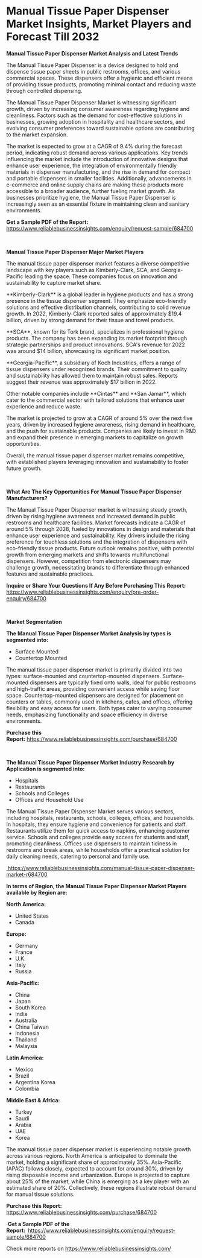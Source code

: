 <p><h1>Manual Tissue Paper Dispenser Market Insights, Market Players and Forecast Till 2032</h1></p><p><strong>Manual Tissue Paper Dispenser Market Analysis and Latest Trends</strong></p>
<p><p>The Manual Tissue Paper Dispenser is a device designed to hold and dispense tissue paper sheets in public restrooms, offices, and various commercial spaces. These dispensers offer a hygienic and efficient means of providing tissue products, promoting minimal contact and reducing waste through controlled dispensing.</p><p>The Manual Tissue Paper Dispenser Market is witnessing significant growth, driven by increasing consumer awareness regarding hygiene and cleanliness. Factors such as the demand for cost-effective solutions in businesses, growing adoption in hospitality and healthcare sectors, and evolving consumer preferences toward sustainable options are contributing to the market expansion.</p><p>The market is expected to grow at a CAGR of 9.4% during the forecast period, indicating robust demand across various applications. Key trends influencing the market include the introduction of innovative designs that enhance user experience, the integration of environmentally friendly materials in dispenser manufacturing, and the rise in demand for compact and portable dispensers in smaller facilities. Additionally, advancements in e-commerce and online supply chains are making these products more accessible to a broader audience, further fueling market growth. As businesses prioritize hygiene, the Manual Tissue Paper Dispenser is increasingly seen as an essential fixture in maintaining clean and sanitary environments.</p></p>
<p><strong>Get a Sample PDF of the Report:&nbsp;</strong> <a href="https://www.reliablebusinessinsights.com/enquiry/request-sample/684700?utm_campaign=3113&utm_medium=2&utm_source=Github&utm_content=ia&utm_term=05042025&utm_id=manual-tissue-paper-dispenser">https://www.reliablebusinessinsights.com/enquiry/request-sample/684700</a></p>
<p>&nbsp;</p>
<p><strong>Manual Tissue Paper Dispenser Major Market Players</strong></p>
<p><p>The manual tissue paper dispenser market features a diverse competitive landscape with key players such as Kimberly-Clark, SCA, and Georgia-Pacific leading the space. These companies focus on innovation and sustainability to capture market share.</p><p>**Kimberly-Clark** is a global leader in hygiene products and has a strong presence in the tissue dispenser segment. They emphasize eco-friendly solutions and effective distribution channels, contributing to solid revenue growth. In 2022, Kimberly-Clark reported sales of approximately $19.4 billion, driven by strong demand for their tissue and towel products.</p><p>**SCA**, known for its Tork brand, specializes in professional hygiene products. The company has been expanding its market footprint through strategic partnerships and product innovations. SCA's revenue for 2022 was around $14 billion, showcasing its significant market position.</p><p>**Georgia-Pacific**, a subsidiary of Koch Industries, offers a range of tissue dispensers under recognized brands. Their commitment to quality and sustainability has allowed them to maintain robust sales. Reports suggest their revenue was approximately $17 billion in 2022.</p><p>Other notable companies include **Cintas** and **San Jamar**, which cater to the commercial sector with tailored solutions that enhance user experience and reduce waste. </p><p>The market is projected to grow at a CAGR of around 5% over the next five years, driven by increased hygiene awareness, rising demand in healthcare, and the push for sustainable products. Companies are likely to invest in R&D and expand their presence in emerging markets to capitalize on growth opportunities.</p><p>Overall, the manual tissue paper dispenser market remains competitive, with established players leveraging innovation and sustainability to foster future growth.</p></p>
<p>&nbsp;</p>
<p><strong>What Are The Key Opportunities For Manual Tissue Paper Dispenser Manufacturers?</strong></p>
<p><p>The Manual Tissue Paper Dispenser market is witnessing steady growth, driven by rising hygiene awareness and increased demand in public restrooms and healthcare facilities. Market forecasts indicate a CAGR of around 5% through 2028, fueled by innovations in design and materials that enhance user experience and sustainability. Key drivers include the rising preference for touchless solutions and the integration of dispensers with eco-friendly tissue products. Future outlook remains positive, with potential growth from emerging markets and shifts towards multifunctional dispensers. However, competition from electronic dispensers may challenge growth, necessitating brands to differentiate through enhanced features and sustainable practices.</p></p>
<p><strong>Inquire or Share Your Questions If Any Before Purchasing This Report:</strong> <a href="https://www.reliablebusinessinsights.com/enquiry/pre-order-enquiry/684700?utm_campaign=3113&utm_medium=2&utm_source=Github&utm_content=ia&utm_term=05042025&utm_id=manual-tissue-paper-dispenser">https://www.reliablebusinessinsights.com/enquiry/pre-order-enquiry/684700</a></p>
<p>&nbsp;</p>
<p><strong>Market Segmentation</strong></p>
<p><strong>The Manual Tissue Paper Dispenser Market Analysis by types is segmented into:</strong></p>
<p><ul><li>Surface Mounted</li><li>Countertop Mounted</li></ul></p>
<p><p>The manual tissue paper dispenser market is primarily divided into two types: surface-mounted and countertop-mounted dispensers. Surface-mounted dispensers are typically fixed onto walls, ideal for public restrooms and high-traffic areas, providing convenient access while saving floor space. Countertop-mounted dispensers are designed for placement on counters or tables, commonly used in kitchens, cafes, and offices, offering flexibility and easy access for users. Both types cater to varying consumer needs, emphasizing functionality and space efficiency in diverse environments.</p></p>
<p><strong>Purchase this Report:&nbsp;</strong><a href="https://www.reliablebusinessinsights.com/purchase/684700?utm_campaign=3113&utm_medium=2&utm_source=Github&utm_content=ia&utm_term=05042025&utm_id=manual-tissue-paper-dispenser">https://www.reliablebusinessinsights.com/purchase/684700</a></p>
<p>&nbsp;</p>
<p><strong>The Manual Tissue Paper Dispenser Market Industry Research by Application is segmented into:</strong></p>
<p><ul><li>Hospitals</li><li>Restaurants</li><li>Schools and Colleges</li><li>Offices and Household Use</li></ul></p>
<p><p>The Manual Tissue Paper Dispenser Market serves various sectors, including hospitals, restaurants, schools, colleges, offices, and households. In hospitals, they ensure hygiene and convenience for patients and staff. Restaurants utilize them for quick access to napkins, enhancing customer service. Schools and colleges provide easy access for students and staff, promoting cleanliness. Offices use dispensers to maintain tidiness in restrooms and break areas, while households offer a practical solution for daily cleaning needs, catering to personal and family use.</p></p>
<p><a href="https://www.reliablebusinessinsights.com/manual-tissue-paper-dispenser-market-r684700?utm_campaign=3113&utm_medium=2&utm_source=Github&utm_content=ia&utm_term=05042025&utm_id=manual-tissue-paper-dispenser">&nbsp;https://www.reliablebusinessinsights.com/manual-tissue-paper-dispenser-market-r684700</a></p>
<p><strong>In terms of Region, the Manual Tissue Paper Dispenser Market Players available by Region are:</strong></p>
<p>
    <p> <strong> North America: </strong>
        <ul>
            <li>United States</li>
            <li>Canada</li>
        </ul>
        </p> 
    <p> <strong> Europe: </strong>
        <ul>
            <li>Germany</li>
            <li>France</li>
            <li>U.K.</li>
            <li>Italy</li>
            <li>Russia</li>
        </ul>
        </p> 
    <p> <strong> Asia-Pacific: </strong>
        <ul>
            <li>China</li>
            <li>Japan</li>
            <li>South Korea</li>
            <li>India</li>
            <li>Australia</li>
            <li>China Taiwan</li>
            <li>Indonesia</li>
            <li>Thailand</li>
            <li>Malaysia</li>
        </ul>
        </p> 
    <p> <strong> Latin America: </strong>
        <ul>
            <li>Mexico</li>
            <li>Brazil</li>
            <li>Argentina Korea</li>
            <li>Colombia</li>
        </ul>
        </p> 
    <p> <strong> Middle East & Africa: </strong>
        <ul>
            <li>Turkey</li>
            <li>Saudi</li>
            <li>Arabia</li>
            <li>UAE</li>
            <li>Korea</li>
        </ul>
    </p>
    </p>
<p><p>The manual tissue paper dispenser market is experiencing notable growth across various regions. North America is anticipated to dominate the market, holding a significant share of approximately 35%. Asia-Pacific (APAC) follows closely, expected to account for around 30%, driven by rising disposable income and urbanization. Europe is projected to capture about 25% of the market, while China is emerging as a key player with an estimated share of 20%. Collectively, these regions illustrate robust demand for manual tissue solutions.</p></p>
<p><strong>Purchase this Report: </strong><a href="https://www.reliablebusinessinsights.com/purchase/684700?utm_campaign=3113&utm_medium=2&utm_source=Github&utm_content=ia&utm_term=05042025&utm_id=manual-tissue-paper-dispenser">https://www.reliablebusinessinsights.com/purchase/684700</a></p>
<p>&nbsp;<strong>Get a Sample PDF of the Report:&nbsp;&nbsp;</strong><a href="https://www.reliablebusinessinsights.com/enquiry/request-sample/684700?utm_campaign=3113&utm_medium=2&utm_source=Github&utm_content=ia&utm_term=05042025&utm_id=manual-tissue-paper-dispenser">https://www.reliablebusinessinsights.com/enquiry/request-sample/684700</a></p>
<p><strong></strong></p>
<p>Check more reports on <a href="https://www.reliablebusinessinsights.com/?utm_campaign=3113&utm_medium=2&utm_source=Github&utm_content=ia&utm_term=05042025&utm_id=manual-tissue-paper-dispenser">https://www.reliablebusinessinsights.com/</a></p>